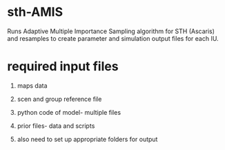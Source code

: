 # sth-AMIS
Runs Adaptive Multiple Importance Sampling algorithm for STH (Ascaris) and resamples to create parameter and simulation output files for each IU.

# required input files
1) maps data

2) scen and group reference file

3) python code of model- multiple files

4) prior files- data and scripts

5) also need to set up appropriate folders for output
